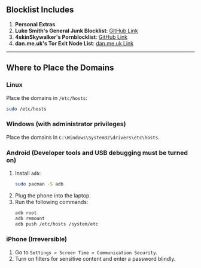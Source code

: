 
## Blocklist Includes

1. **Personal Extras**
2. **Luke Smith's General Junk Blocklist**: [GitHub Link](https://github.com/LukeSmithxyz/etc/blob/master/ips)
3. **4skinSkywalker's Pornblocklist**: [GitHub Link](https://github.com/4skinSkywalker/Anti-Porn-HOSTS-File/blob/master/HOSTS.txt)
4. **dan.me.uk's Tor Exit Node List**: [dan.me.uk Link](https://www.dan.me.uk/torlist/?full)

---

## Where to Place the Domains

### Linux
Place the domains in `/etc/hosts`:
```bash
sudo /etc/hosts
```

### Windows (with administrator privileges)
Place the domains in `C:\Windows\System32\drivers\etc\hosts`.

### Android (Developer tools and USB debugging must be turned on)
1. Install `adb`:
   ```bash
   sudo pacman -S adb
   ```
2. Plug the phone into the laptop.
3. Run the following commands:
   ```bash
   adb root
   adb remount
   adb push /etc/hosts /system/etc
   ```

### iPhone (Irreversible)
1. Go to `Settings > Screen Time > Communication Security`.
2. Turn on filters for sensitive content and enter a password blindly.
```
